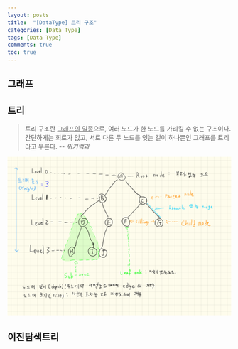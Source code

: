 ```yaml
---
layout: posts
title:  "[DataType] 트리 구조"
categories: [Data Type]
tags: [Data Type]
comments: true
toc: true
---
```

## 그래프


## 트리
> 트리 구조란 <u>그래프의 일종</u>으로, 여러 노드가 한 노드를 가리킬 수 없는 구조이다. 간단하게는 회로가 없고, 서로 다른 두 노드를 잇는 길이 하나뿐인 그래프를 트리라고 부른다. *-- 위키백과*

![트리 기본구조](/assets/images/tree-basic-structure.png)

## 이진탐색트리

